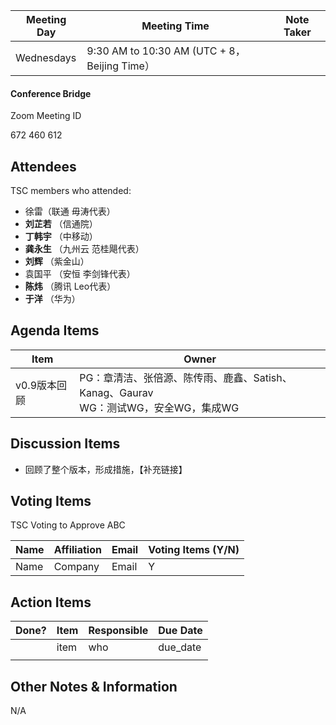| Meeting Day | Meeting Time                                 | Note Taker |
| ----------- | -------------------------------------------- | ---------- |
| Wednesdays  | 9:30 AM to 10:30 AM (UTC + 8，Beijing Time） |            |

#### Conference Bridge

Zoom Meeting ID


672 460 612


## Attendees

TSC members who attended:

- 徐雷（联通 毋涛代表）
-  **刘芷若** （信通院）     
-  **丁韩宇**    （中移动）    
-  **龚永生**  （九州云 范桂飓代表）      
-  **刘辉** （紫金山）    
- 袁国平  （安恒 李剑锋代表） 
-  **陈炜** （腾讯 Leo代表）   
-  **于洋** （华为）    

## Agenda Items

| Item         | Owner                                                        |
| ------------ | ------------------------------------------------------------ |
| v0.9版本回顾 | PG：章清洁、张倍源、陈传雨、鹿鑫、Satish、Kanag、Gaurav<br/>WG：测试WG，安全WG，集成WG |

## Discussion Items

- 回顾了整个版本，形成措施，【补充链接】

## Voting Items

TSC Voting to Approve ABC

| **Name** | **Affiliation** | **Email** | **Voting Items (Y/N)** |
| -------- | --------------- | --------- | ---------------------- |
| Name     | Company         | Email     | Y                      |


## Action Items

| Done? | Item | Responsible | Due Date |
| ----- | ---- | ----------- | -------- |
|       | item | who         | due_date |
|       |      |             |          |

## Other Notes & Information

N/A